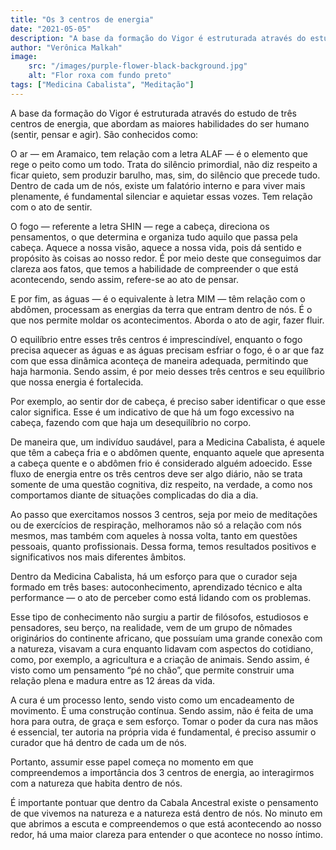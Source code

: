 ```yaml
---
title: "Os 3 centros de energia"
date: "2021-05-05"
description: "A base da formação do Vigor é estruturada através do estudo de três centros de energia, que abordam as maiores habilidades do ser humano (sentir, pensar e agir)."
author: "Verônica Malkah"
image:
    src: "/images/purple-flower-black-background.jpg"
    alt: "Flor roxa com fundo preto"
tags: ["Medicina Cabalista", "Meditação"]
---
```


<div class="space-y-3">
<p>A base da formação do Vigor é estruturada através do estudo de três centros de energia, que abordam as maiores habilidades do ser humano (sentir, pensar e agir). São conhecidos como:</p>

<p>O ar — em Aramaico, tem relação com a letra ALAF  — é o elemento que rege o peito como um todo. Trata do silêncio primordial, não diz respeito a ficar quieto, sem produzir barulho, mas, sim, do silêncio que precede tudo. Dentro de cada um de nós, existe um falatório interno e para viver mais plenamente, é fundamental silenciar e aquietar essas vozes. Tem relação com o ato de sentir.</p>

<p>O fogo  — referente a letra SHIN — rege a cabeça, direciona os pensamentos, o que determina e organiza tudo aquilo que passa pela cabeça. Aquece a nossa visão, aquece a nossa vida, pois dá sentido e propósito às coisas ao nosso redor. É por meio deste que conseguimos dar clareza aos fatos, que temos a habilidade de compreender o que está acontecendo, sendo assim, refere-se ao ato de pensar.</p>

<p>E por fim, as águas — é o equivalente à letra MIM — têm relação com o abdômen, processam as energias da terra que entram dentro de nós. É o que nos permite moldar os acontecimentos. Aborda o ato de agir, fazer fluir.</p>

<p>O equilíbrio entre esses três centros é imprescindível, enquanto o fogo precisa aquecer as águas e as águas precisam esfriar o fogo, é o ar que faz com que essa dinâmica aconteça de maneira adequada, permitindo que haja harmonia. Sendo assim, é por meio desses três centros e seu equilíbrio que nossa energia é fortalecida.</p>

<p>Por exemplo, ao sentir dor de cabeça, é preciso saber identificar o que esse calor significa. Esse é um indicativo de que há um fogo excessivo na cabeça, fazendo com que haja um desequilíbrio no corpo.</p>

<p>De maneira que, um indivíduo saudável, para a Medicina Cabalista, é aquele que têm a cabeça fria e o abdômen quente, enquanto aquele que apresenta a cabeça quente e o abdômen frio é considerado alguém adoecido. Esse fluxo de energia entre os três centros deve ser algo diário, não se trata somente de uma questão cognitiva, diz respeito, na verdade, a como nos comportamos diante de situações complicadas do dia a dia.</p>

<p>Ao passo que exercitamos nossos 3 centros, seja por meio de meditações ou de exercícios de respiração, melhoramos não só a relação com nós mesmos, mas também com aqueles à nossa volta, tanto em questões pessoais, quanto profissionais. Dessa forma, temos resultados positivos e significativos nos mais diferentes âmbitos.</p>

<p>Dentro da Medicina Cabalista, há um esforço para que o curador seja formado em três bases: autoconhecimento, aprendizado técnico e alta performance — o ato de perceber como está lidando com os problemas.</p>

<p>Esse tipo de conhecimento não surgiu a partir de filósofos, estudiosos e pensadores, seu berço, na realidade, vem de um grupo de nômades originários do continente africano, que possuíam uma grande conexão com a natureza, visavam a cura enquanto lidavam com aspectos do cotidiano, como, por exemplo, a agricultura e a criação de animais. Sendo assim, é visto como um pensamento “pé no chão”, que permite construir uma relação plena e madura entre as 12 áreas da vida.</p>

<p>A cura é um processo lento, sendo visto como um encadeamento de movimento.  É uma construção contínua. Sendo assim, não é feita de uma hora para outra, de graça e sem esforço. Tomar o poder da cura nas mãos é essencial, ter autoria na própria vida é fundamental, é preciso assumir o curador que há dentro de cada um de nós.</p>

<p>Portanto, assumir esse papel começa no momento em que compreendemos a importância dos 3 centros de energia, ao interagirmos com a natureza que habita dentro de nós.</p>

<p>É importante pontuar que dentro da Cabala Ancestral existe o pensamento de que vivemos na natureza e a natureza está dentro de nós. No minuto em que abrimos a escuta e compreendemos o que está acontecendo ao nosso redor, há uma maior clareza para entender o que acontece no nosso íntimo.</p>
</div>